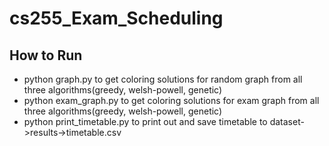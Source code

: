 # cs255_Exam_Scheduling
## How to Run

- python graph.py to get coloring solutions for random graph from all three algorithms(greedy, welsh-powell, genetic)
- python exam_graph.py to get coloring solutions for exam graph from all three algorithms(greedy, welsh-powell, genetic)
- python print_timetable.py to print out and save timetable to dataset->results->timetable.csv
